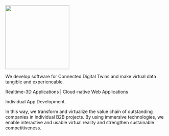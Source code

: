 <img width="200" src="https://github.com/user-attachments/assets/fc552081-3d77-42e9-9a01-00029563a5c6"/>

We develop software for Connected Digital Twins and make virtual data tangible and experiencable.

Realtime-3D Applications | Cloud-native Web Applications

Individual App Development.

In this way, we transform and virtualize the value chain of outstanding companies in individual B2B projects. By using immersive technologies, we enable interactive and usable virtual reality and strengthen sustainable competitiveness.
